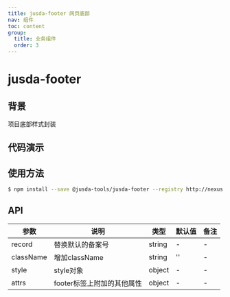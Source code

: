 ```yaml
---
title: jusda-footer 网页底部
nav: 组件
toc: content
group: 
  title: 业务组件
  order: 3
---
```

# jusda-footer

## 背景

项目底部样式封装

## 代码演示

<code iframe="true" src="../../demo/jusda-footer/jusda-footer.jsx"></code>

## 使用方法

```bash
$ npm install --save @jusda-tools/jusda-footer --registry http://nexus.jusda.int/verdaccio/
```

## API

| 参数                 | 说明     | 类型   | 默认值               | 备注 |
| -------------------- | -------- | ------ | -------------------- | -----|
| record               | 替换默认的备案号 | string | -  | -     |
| className            | 增加className   | string | '' | -     |
| style                | style对象 | object | -      | -     |
| attrs                | footer标签上附加的其他属性 | object | -       | -     |


